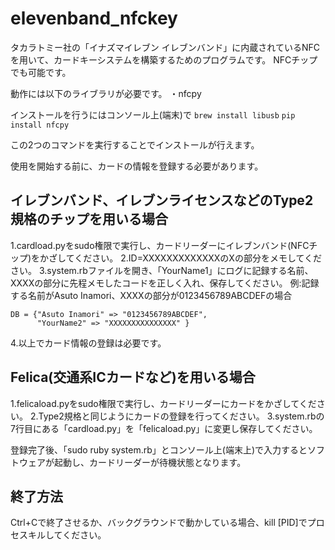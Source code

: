 # elevenband_nfckey
タカラトミー社の「イナズマイレブン イレブンバンド」に内蔵されているNFCを用いて、カードキーシステムを構築するためのプログラムです。
NFCチップでも可能です。

動作には以下のライブラリが必要です。
・nfcpy

インストールを行うにはコンソール上(端末)で
`brew install libusb`
`pip install nfcpy`

この2つのコマンドを実行することでインストールが行えます。

使用を開始する前に、カードの情報を登録する必要があります。
## イレブンバンド、イレブンライセンスなどのType2規格のチップを用いる場合
1.cardload.pyをsudo権限で実行し、カードリーダーにイレブンバンド(NFCチップ)をかざしてください。
2.ID=XXXXXXXXXXXXXのXの部分をメモしてください。
3.system.rbファイルを開き、「YourName1」にログに記録する名前、XXXXの部分に先程メモしたコードを正しく入れ、保存してください。
例:記録する名前がAsuto Inamori、XXXXの部分が0123456789ABCDEFの場合

    DB = {"Asuto Inamori" => "0123456789ABCDEF",
    	  "YourName2" => "XXXXXXXXXXXXXXX" }

4.以上でカード情報の登録は必要です。

## Felica(交通系ICカードなど)を用いる場合
1.felicaload.pyをsudo権限で実行し、カードリーダーにカードをかざしてください。
2.Type2規格と同じようにカードの登録を行ってください。
3.system.rbの7行目にある「cardload.py」を「felicaload.py」に変更し保存してください。

登録完了後、「sudo ruby system.rb」とコンソール上(端末上)で入力するとソフトウェアが起動し、カードリーダーが待機状態となります。

## 終了方法
Ctrl+Cで終了させるか、バックグラウンドで動かしている場合、kill [PID]でプロセスキルしてください。
